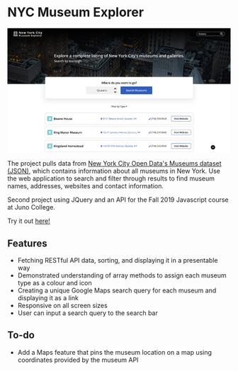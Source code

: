 # NYC Museum Explorer
![Screenshot](./assets/screenshot.jpg) 

The project pulls data from <a href="https://dev.socrata.com/foundry/data.cityofnewyork.us/fn6f-htvy">New York City Open Data's Museums dataset (JSON)</a>, which contains information about all museums in New York. Use the web application to search and filter through results to find museum names, addresses, websites and contact information. 

Second project using JQuery and an API for the Fall 2019 Javascript course at Juno College. 

Try it out <a href="https://nycmuseums.netlify.com">here!</a>

## Features
- Fetching RESTful API data, sorting, and displaying it in a presentable way
- Demonstrated understanding of array methods to assign each museum type as a colour and icon 
- Creating a unique Google Maps search query for each museum and displaying it as a link
- Responsive on all screen sizes
- User can input a search query to the search bar 

## To-do
- Add a Maps feature that pins the museum location on a map using coordinates provided by the museum API